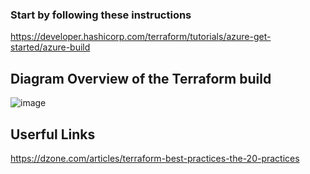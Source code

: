 ### Start by following these instructions
https://developer.hashicorp.com/terraform/tutorials/azure-get-started/azure-build


## Diagram Overview of the Terraform build
![image](https://github.com/bsonnek/Terraform-Azure-OpenAI-and-APIM/assets/10324197/93ed81db-666c-4b38-b2cc-342a1556e867)



## Userful Links
https://dzone.com/articles/terraform-best-practices-the-20-practices
